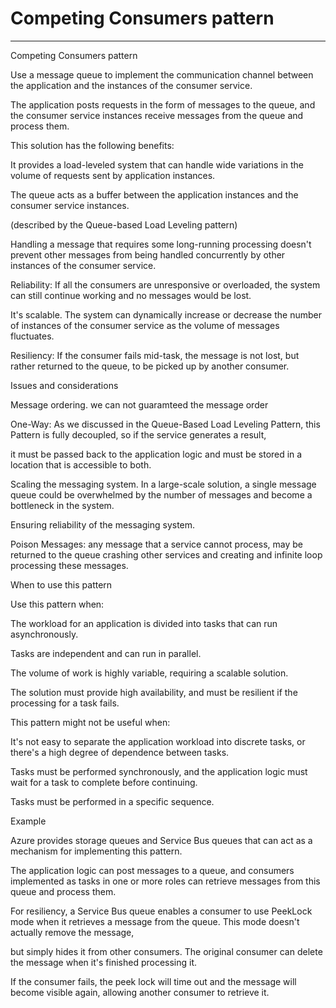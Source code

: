 # Competing Consumers pattern 



---

Competing Consumers pattern

Use a message queue to implement the communication channel between the application and the instances of the consumer service.

The application posts requests in the form of messages to the queue, and the consumer service instances receive messages from the queue and process them.





This solution has the following benefits:



It provides a load-leveled system that can handle wide variations in the volume of requests sent by application instances.

The queue acts as a buffer between the application instances and the consumer service instances.

(described by the Queue-based Load Leveling pattern)

Handling a message that requires some long-running processing doesn't prevent other messages from being handled concurrently by other instances of the consumer service.



Reliability: If all the consumers are unresponsive or overloaded, the system can still continue working and no messages would be lost.



It's scalable. The system can dynamically increase or decrease the number of instances of the consumer service as the volume of messages fluctuates.



Resiliency: If the consumer fails mid-task, the message is not lost, but rather returned to the queue, to be picked up by another consumer.



Issues and considerations

Message ordering. we can not guaramteed the message order



One-Way: As we discussed in the Queue-Based Load Leveling Pattern, this Pattern is fully decoupled, so if the service generates a result,

it must be passed back to the application logic and must be stored in a location that is accessible to both.



Scaling the messaging system. In a large-scale solution, a single message queue could be overwhelmed by the number of messages and become a bottleneck in the system.



Ensuring reliability of the messaging system.

Poison Messages: any message that a service cannot process, may be returned to the queue crashing other services and creating and infinite loop processing these messages.



When to use this pattern

Use this pattern when:



The workload for an application is divided into tasks that can run asynchronously.

Tasks are independent and can run in parallel.

The volume of work is highly variable, requiring a scalable solution.

The solution must provide high availability, and must be resilient if the processing for a task fails.

This pattern might not be useful when:



It's not easy to separate the application workload into discrete tasks, or there's a high degree of dependence between tasks.

Tasks must be performed synchronously, and the application logic must wait for a task to complete before continuing.

Tasks must be performed in a specific sequence.



Example

Azure provides storage queues and Service Bus queues that can act as a mechanism for implementing this pattern.

The application logic can post messages to a queue, and consumers implemented as tasks in one or more roles can retrieve messages from this queue and process them.

For resiliency, a Service Bus queue enables a consumer to use PeekLock mode when it retrieves a message from the queue. This mode doesn't actually remove the message,

but simply hides it from other consumers. The original consumer can delete the message when it's finished processing it.

If the consumer fails, the peek lock will time out and the message will become visible again, allowing another consumer to retrieve it.
